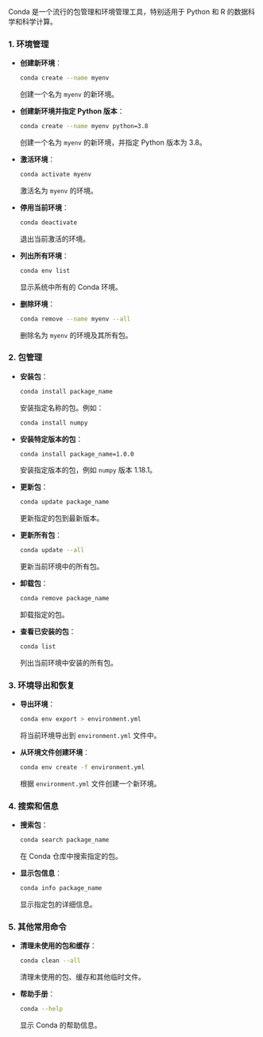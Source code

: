 Conda 是一个流行的包管理和环境管理工具，特别适用于 Python 和 R 的数据科学和科学计算。

### 1. **环境管理**

- **创建新环境**：
  ```bash
  conda create --name myenv
  ```
  创建一个名为 `myenv` 的新环境。

- **创建新环境并指定 Python 版本**：
  ```bash
  conda create --name myenv python=3.8
  ```
  创建一个名为 `myenv` 的新环境，并指定 Python 版本为 3.8。

- **激活环境**：
  ```bash
  conda activate myenv
  ```
  激活名为 `myenv` 的环境。

- **停用当前环境**：
  ```bash
  conda deactivate
  ```
  退出当前激活的环境。

- **列出所有环境**：
  ```bash
  conda env list
  ```
  显示系统中所有的 Conda 环境。

- **删除环境**：
  ```bash
  conda remove --name myenv --all
  ```
  删除名为 `myenv` 的环境及其所有包。

### 2. **包管理**

- **安装包**：
  ```bash
  conda install package_name
  ```
  安装指定名称的包。例如：
  ```bash
  conda install numpy
  ```

- **安装特定版本的包**：
  ```bash
  conda install package_name=1.0.0
  ```
  安装指定版本的包，例如 `numpy` 版本 1.18.1。

- **更新包**：
  ```bash
  conda update package_name
  ```
  更新指定的包到最新版本。

- **更新所有包**：
  ```bash
  conda update --all
  ```
  更新当前环境中的所有包。

- **卸载包**：
  ```bash
  conda remove package_name
  ```
  卸载指定的包。

- **查看已安装的包**：
  ```bash
  conda list
  ```
  列出当前环境中安装的所有包。

### 3. **环境导出和恢复**

- **导出环境**：
  ```bash
  conda env export > environment.yml
  ```
  将当前环境导出到 `environment.yml` 文件中。

- **从环境文件创建环境**：
  ```bash
  conda env create -f environment.yml
  ```
  根据 `environment.yml` 文件创建一个新环境。

### 4. **搜索和信息**

- **搜索包**：
  ```bash
  conda search package_name
  ```
  在 Conda 仓库中搜索指定的包。

- **显示包信息**：
  ```bash
  conda info package_name
  ```
  显示指定包的详细信息。

### 5. **其他常用命令**

- **清理未使用的包和缓存**：
  ```bash
  conda clean --all
  ```
  清理未使用的包、缓存和其他临时文件。

- **帮助手册**：
  ```bash
  conda --help
  ```
  显示 Conda 的帮助信息。
